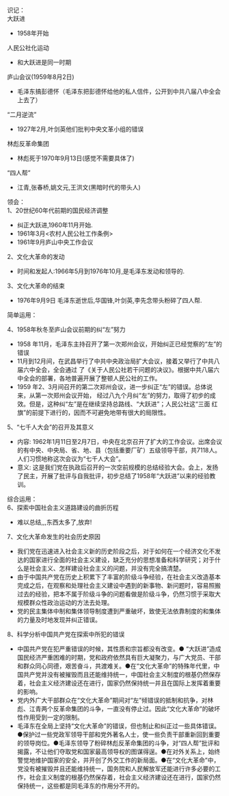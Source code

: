 识记：  
大跃进  
* 1958年开始

人民公社化运动  
* 和大跃进是同一时期

庐山会议(1959年8月2日)
* 毛泽东搞彭德怀（毛泽东把彭德怀给他的私人信件，公开到中共八届八中全会上去了）

“二月逆流”  
* 1927年2月,叶剑英他们批判中央文革小组的错误

林彪反革命集团  
* 林彪死于1970年9月13日(感觉不需要具体了)

“四人帮”
* 江青,张春桥,姚文元,王洪文(黑暗时代的带头人)

领会：  
1、20世纪60年代前期的国民经济调整
* 纠正大跃进,1960年11月开始. 
* 1961年3月<农村人民公社工作条例>
* 1961年9月庐山中央工作会议

2、文化大革命的发动 
* 时间和发起人:1966年5月到1976年10月,是毛泽东发动和领导的.

3、文化大革命的结束
* 1976年9月9日 毛泽东逝世后,华国锋,叶剑英,李先念带头粉碎了四人帮. 

简单运用：  

4、1958年秋冬至庐山会议前期的纠“左”努力  
* 1958 年11月，毛泽东主持召开了第一次郑州会议，开始纠正已经觉察的“左”的错误
* 11月到12月间，在武昌举行了中共中央政治局扩大会议，接着又举行了中共八届六中全会，全会通过
了《关于人民公社若干问题的决议》。根据中共八届六中全会的部署，各地普遍开展了整顿人民公社的工作。
* 1959 年2、3月间召开的第二次郑州会议，进一步纠正“左”的错误。总体说来，从第一次郑州会议开始，
经过八九个月纠“左”的努力，取得了初步的成效。但是，这种纠“左”是在继续坚持总路线、“大跃进”；人民公社这“三面
红旗”的前提下进行的，因而不可避免地带有很大的局限性。

5、“七千人大会”的召开及其意义
* 内容: 1962年1月11日至2月7日，中央在北京召开了扩大的工作会议。出席会议的有中央、中央局、省、地、县（包括重要厂矿）五级领导干部，共7118人。人们习惯地称这次会议为“七千人大会”。
* 意义: 这是我们党在执政后召开的一次空前规模的总结经验大会。会上，发扬了民主，开展了批评与自我批评，初步总结了1958年“大跃进”以来的经验教训。

综合运用：  
6、探索中国社会主义道路建设的曲折历程  
* 难以总结,,,东西太多了,放弃!

7、文化大革命发生的社会历史原因
* 我们党在迅速进入社会主义新的历史阶段之后，对于如何在一个经济文化不发达的国家进行全面的社会主义建设，缺乏充分的思想准备和科学研究；对于什么是社会主义、怎样建设社会主义的问题，并没有完全搞清楚。
* 由于中国共产党在历史上积累下了丰富的阶级斗争经验，在社会主义改造基本完成之后，在观察和处理社会主义建设中遇到的新事物、新问题时，容易照搬过去的经验，把本不属于阶级斗争的问题看做是阶级斗争，仍然习惯于采取大规模群众性政治运动的方法去处理。
* 党的民主集体中制和集体领导制度遭到严重破坏，致使无法依靠制度的和集体的力量及时地发现并纠正错误。

8、科学分析中国共产党在探索中所犯的错误
* 中国共产党在犯严重错误的时候，其性质和宗旨都没有改变。● “大跃进”造成国民经济严重困难的时期，党和政府依然具有巨大凝聚力，与广大党员、干部和群众同心同德，艰苦奋斗，共渡难关。●在“文化大革命”的特殊年代里，中国共产党并没有被摧毁而且还能维持统一，中国社会主义制度的根基仍然保存着，社会主义经济建设还在进行，国家仍然保持统一并且在国际上发挥着重要的影响。
* 党内外广大干部群众在“文化大革命”期间对“左”倾错误的抵制和抗争，对林彪、江青两个反革命集团的斗争，一直没有停止过。因此“文化大革命”的破坏性作用受到一定的限制。
* 毛泽东在全局上坚持“文化大革命”的错误，但也制止和纠正过一些具体错误。●保护过一些党政军领导干部和党外著名人士，使一些负责干部重新回到重要的领导岗位。●毛泽东领导了粉碎林彪反革命集团的斗争，对“四人帮”批评和揭露，不让他们夺取党和国家最高领导权的图谋得逞。●在对外关系上，始终警觉地维护国家的安全，并开创了外交工作的新局面。●在“文化大革命”中，党没有被摧毁并且还能维持统一，国务院和人民解放军还能进行许多必要的工作，社会主义制度的根基仍然保存着，社会主义经济建设还在进行，国家仍然保持统一，这些都是同毛泽东的作用分不开的。